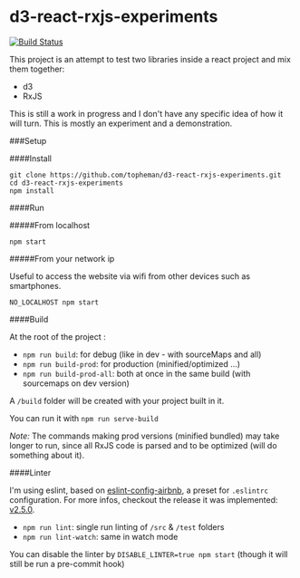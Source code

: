 d3-react-rxjs-experiments
=========================

[![Build Status](https://travis-ci.org/topheman/d3-react-rxjs-experiments.svg?branch=master)](https://travis-ci.org/topheman/d3-react-rxjs-experiments)

This project is an attempt to test two libraries inside a react project and mix them together:

* d3
* RxJS

This is still a work in progress and I don't have any specific idea of how it will turn. This is mostly an experiment and a demonstration.

###Setup

####Install

```shell
git clone https://github.com/topheman/d3-react-rxjs-experiments.git
cd d3-react-rxjs-experiments
npm install
```

####Run

#####From localhost

`npm start`

#####From your network ip

Useful to access the website via wifi from other devices such as smartphones.

`NO_LOCALHOST npm start`

####Build

At the root of the project :

* `npm run build`: for debug (like in dev - with sourceMaps and all)
* `npm run build-prod`: for production (minified/optimized ...)
* `npm run build-prod-all`: both at once in the same build (with sourcemaps on dev version)

A `/build` folder will be created with your project built in it.

You can run it with `npm run serve-build`

*Note:* The commands making prod versions (minified bundled) may take longer to run, since all RxJS code is parsed and to be optimized (will do something about it).

####Linter

I'm using eslint, based on [eslint-config-airbnb](https://github.com/airbnb/javascript/tree/master/packages/eslint-config-airbnb), a preset for `.eslintrc` configuration. For more infos, checkout the release it was implemented: [v2.5.0](https://github.com/topheman/react-es6-redux/releases/tag/v2.5.0).

* `npm run lint`: single run linting of `/src` & `/test` folders
* `npm run lint-watch`: same in watch mode

You can disable the linter by `DISABLE_LINTER=true npm start` (though it will still be run a pre-commit hook)